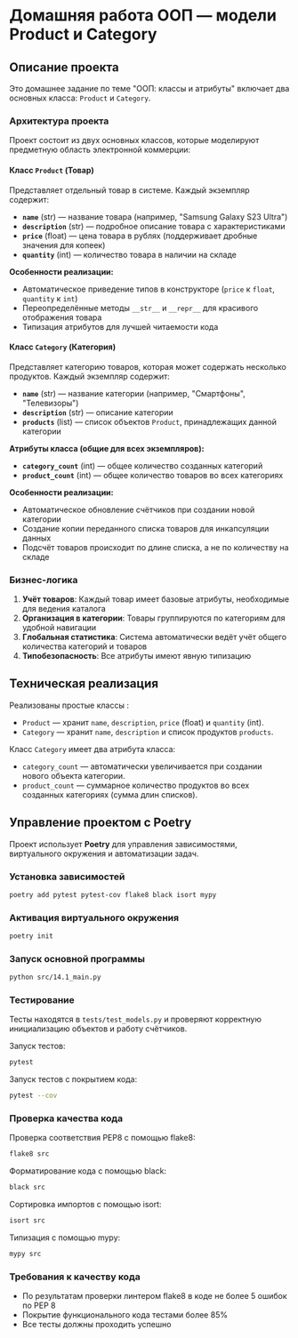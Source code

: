 # Домашняя работа ООП — модели Product и Category

## Описание проекта

Это домашнее задание по теме "ООП: классы и атрибуты" включает два основных класса: `Product` и `Category`.

### Архитектура проекта

Проект состоит из двух основных классов, которые моделируют предметную область электронной коммерции:

#### Класс `Product` (Товар)

Представляет отдельный товар в системе. Каждый экземпляр содержит:

- **`name`** (str) — название товара (например, "Samsung Galaxy S23 Ultra")
- **`description`** (str) — подробное описание товара с характеристиками
- **`price`** (float) — цена товара в рублях (поддерживает дробные значения для копеек)
- **`quantity`** (int) — количество товара в наличии на складе

**Особенности реализации:**
- Автоматическое приведение типов в конструкторе (`price` к `float`, `quantity` к `int`)
- Переопределённые методы `__str__` и `__repr__` для красивого отображения товара
- Типизация атрибутов для лучшей читаемости кода

#### Класс `Category` (Категория)

Представляет категорию товаров, которая может содержать несколько продуктов. Каждый экземпляр содержит:

- **`name`** (str) — название категории (например, "Смартфоны", "Телевизоры")
- **`description`** (str) — описание категории
- **`products`** (list) — список объектов `Product`, принадлежащих данной категории

**Атрибуты класса (общие для всех экземпляров):**
- **`category_count`** (int) — общее количество созданных категорий
- **`product_count`** (int) — общее количество товаров во всех категориях

**Особенности реализации:**
- Автоматическое обновление счётчиков при создании новой категории
- Создание копии переданного списка товаров для инкапсуляции данных
- Подсчёт товаров происходит по длине списка, а не по количеству на складе

### Бизнес-логика

1. **Учёт товаров**: Каждый товар имеет базовые атрибуты, необходимые для ведения каталога
2. **Организация в категории**: Товары группируются по категориям для удобной навигации
3. **Глобальная статистика**: Система автоматически ведёт учёт общего количества категорий и товаров
4. **Типобезопасность**: Все атрибуты имеют явную типизацию


## Техническая реализация

Реализованы простые классы :

- `Product` — хранит `name`, `description`, `price` (float) и `quantity` (int).
- `Category` — хранит `name`, `description` и список продуктов `products`.

Класс `Category` имеет два атрибута класса:

- `category_count` — автоматически увеличивается при создании нового объекта категории.
- `product_count` — суммарное количество продуктов во всех созданных категориях (сумма длин списков).

## Управление проектом с Poetry

Проект использует **Poetry** для управления зависимостями, виртуального окружения и автоматизации задач.

### Установка зависимостей

```bash
poetry add pytest pytest-cov flake8 black isort mypy
```

### Активация виртуального окружения

```bash
poetry init
```

### Запуск основной программы

```bash
python src/14.1_main.py
```

### Тестирование

Тесты находятся в `tests/test_models.py` и проверяют корректную инициализацию объектов и работу счётчиков.

Запуск тестов:

```bash
pytest
```


Запуск тестов с покрытием кода:

```bash
pytest --cov
```

### Проверка качества кода

Проверка соответствия PEP8 с помощью flake8:

```bash
flake8 src
```

Форматирование кода с помощью black:

```bash
black src
```

Сортировка импортов с помощью isort:

```bash
isort src
```

Типизация с помощью mypy:

```bash
mypy src
```

### Требования к качеству кода

- По результатам проверки линтером flake8 в коде не более 5 ошибок по PEP 8
- Покрытие функционального кода тестами более 85%
- Все тесты должны проходить успешно
